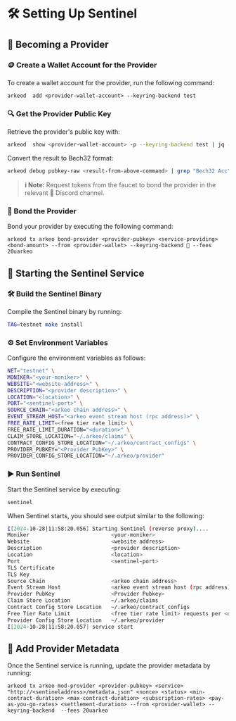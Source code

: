 # 🛠️ Setting Up Sentinel

## 🌟 Becoming a Provider

### 🪙 Create a Wallet Account for the Provider

To create a wallet account for the provider, run the following command:

```shell
arkeod  add <provider-wallet-account> --keyring-backend test
```

### 🔍 Get the Provider Public Key

Retrieve the provider's public key with:

```bash
arkeod  show <provider-wallet-account> -p --keyring-backend test | jq -r .key
```

Convert the result to Bech32 format:

```bash
arkeod debug pubkey-raw <result-from-above-command> | grep "Bech32 Acc" | awk '{ print $NF }'
```

> **ℹ️ Note:** Request tokens from the faucet to bond the provider in the relevant 💬 Discord channel.

### 🤝 Bond the Provider

Bond your provider by executing the following command:

```shell
arkeod tx arkeo bond-provider <provider-pubkey> <service-providing> <bond-amount> --from <provider-wallet> --keyring-backend 🧪 --fees 20uarkeo
```

## 🚀 Starting the Sentinel Service

### 🛠️ Build the Sentinel Binary

Compile the Sentinel binary by running:

```bash
TAG=testnet make install
```

### ⚙️ Set Environment Variables

Configure the environment variables as follows:

```bash
NET="testnet" \
MONIKER="<your-moniker>" \
WEBSITE="<website-address>" \
DESCRIPTION="<provider description>" \
LOCATION="<location>" \
PORT="<sentinel-port>" \
SOURCE_CHAIN="<arkeo chain address>" \
EVENT_STREAM_HOST="<arkeo event stream host (rpc address)>" \
FREE_RATE_LIMIT=<free tier rate limit> \
FREE_RATE_LIMIT_DURATION="<duration>" \
CLAIM_STORE_LOCATION="~/.arkeo/claims" \
CONTRACT_CONFIG_STORE_LOCATION="~/.arkeo/contract_configs" \
PROVIDER_PUBKEY="<Provider PubKey>" \
PROVIDER_CONFIG_STORE_LOCATION="~/.arkeo/provider"
```

### ▶️ Run Sentinel

Start the Sentinel service by executing:

```bash
sentinel
```

When Sentinel starts, you should see output similar to the following:

```bash
I[2024-10-28|11:58:20.056] Starting Sentinel (reverse proxy)....        
Moniker                          <your-moniker>
Website                          <website address>
Description                      <provider description>
Location                         <location>
Port                             <sentinel-port>
TLS Certificate                  
TLS Key                          
Source Chain                     <arkeo chain address>
Event Stream Host                <arkeo event stream host (rpc address)>
Provider PubKey                  <Provider Pubkey>
Claim Store Location             ~/.arkeo/claims
Contract Config Store Location   ~/.arkeo/contract_configs
Free Tier Rate Limit             <free tier rate limit> requests per <duration>
Provider Config Store Location   ~/.arkeo/provider
I[2024-10-28|11:58:20.057] service start                                msg="Starting WSEvents service" impl=WSEvents
```

## 📝 Add Provider Metadata

Once the Sentinel service is running, update the provider metadata by running:

```shell
arkeod tx arkeo mod-provider <provider-pubkey> <service> "http://<sentineladdress>/metadata.json" <nonce> <status> <min-contract-duration> <max-contract-duration> <subscription-rates> <pay-as-you-go-rates> <settlement-duration> --from <provider-wallet> --keyring-backend  --fees 20uarkeo
```

